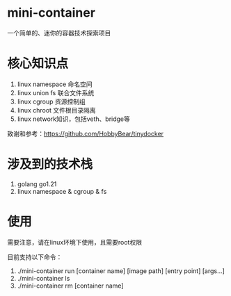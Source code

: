 # mini-container

一个简单的、迷你的容器技术探索项目

# 核心知识点
1. linux namespace 命名空间
2. linux union fs 联合文件系统 
3. linux cgroup 资源控制组
4. linux chroot 文件根目录隔离
5. linux network知识，包括veth、bridge等

致谢和参考：https://github.com/HobbyBear/tinydocker

# 涉及到的技术栈
1. golang go1.21
2. linux namespace & cgroup & fs 

# 使用
需要注意，请在linux环境下使用，且需要root权限

目前支持以下命令：

1. ./mini-container run [container name] [image path] [entry point] [args...]
2. ./mini-container ls
3. ./mini-container rm [container name]
